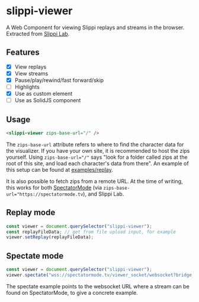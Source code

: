 # slippi-viewer

A Web Component for viewing Slippi replays and streams in the browser. Extracted from [Slippi Lab](https://github.com/frankborden/slippilab).

## Features
- [x] View replays
- [x] View streams
- [x] Pause/play/rewind/fast forward/skip
- [ ] Highlights
- [x] Use as custom element
- [ ] Use as SolidJS component

## Usage

```html
<slippi-viewer zips-base-url="/" />
```

The `zips-base-url` attribute refers to where to find the character data for the visualizer. If you have your own site, it is recommended to host the zips yourself. Using `zips-base-url="/"` says "look for a folder called zips at the root of this site, and load each character's data from there". An example of this setup can be found at [examples/replay](examples/replay/index.html).

It is also possible to fetch zips from a remote URL. At the time of writing, this works for both [SpectatorMode](https://github.com/gcpreston/spectator_mode/) (via `zips-base-url="https://spectatormode.tv`), and Slippi Lab.

## Replay mode

```js
const viewer = document.querySelector("slippi-viewer");
const replayFileData; // get from file upload input, for example
viewer.setReplay(replayFileData);
```

## Spectate mode

```js
const viewer = document.querySelector("slippi-viewer");
viewer.spectate("wss://spectatormode.tv/viewer_socket/websocket?bridge_id=<stream ID>");
```

The spectate example points to the websocket URL where a stream can be found on SpectatorMode, to give a concrete example.
